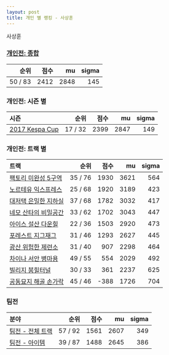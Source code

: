 ```yaml
---
layout: post
title: 개인 별 랭킹 - 사상훈
---
```


사상훈

### [개인전: 종합](../singles-full)

| 순위 | 점수 | mu | sigma |
|---:|---:|---:|---:|
| 50 / 83 | 2412 | 2848 | 145 |

### 개인전: 시즌 별

| 시즌 | 순위 | 점수 | mu | sigma |
|:---|---:|---:|---:|---:|
| [2017 Kespa Cup](../s2017_2) | 17 / 32 | 2399 | 2847 | 149 |

### 개인전: 트랙 별

| 트랙 | 순위 | 점수 | mu | sigma |
|:---|---:|---:|---:|---:|
| [팩토리 미완성 5구역](../district5) | 35 / 76 | 1930 | 3621 | 564 |
| [노르테유 익스프레스](../noex) | 25 / 68 | 1920 | 3189 | 423 |
| [대저택 은밀한 지하실](../jeotaek) | 37 / 68 | 1782 | 3032 | 417 |
| [네모 산타의 비밀공간](../santa) | 33 / 62 | 1702 | 3043 | 447 |
| [아이스 설산 다운힐](../seolsan) | 22 / 36 | 1503 | 2920 | 473 |
| [포레스트 지그재그](../zigzag) | 31 / 46 | 1293 | 2627 | 445 |
| [광산 위험한 제련소](../jeryeonso) | 31 / 40 | 907 | 2298 | 464 |
| [차이나 서안 병마용](../byeongma) | 49 / 55 | 554 | 2029 | 492 |
| [빌리지 붐힐터널](../boomhill) | 30 / 33 | 361 | 2237 | 625 |
| [공동묘지 해골 손가락](../haeson) | 45 / 46 | -388 | 1726 | 704 |

### 팀전

| 분야 | 순위 | 점수 | mu | sigma |
|:---|---:|---:|---:|---:|
| [팀전 - 전체 트랙](../team-full) | 57 / 92 | 1561 | 2607 | 349 |
| [팀전 - 아이템](../team-item) | 39 / 87 | 1488 | 2645 | 386 |
